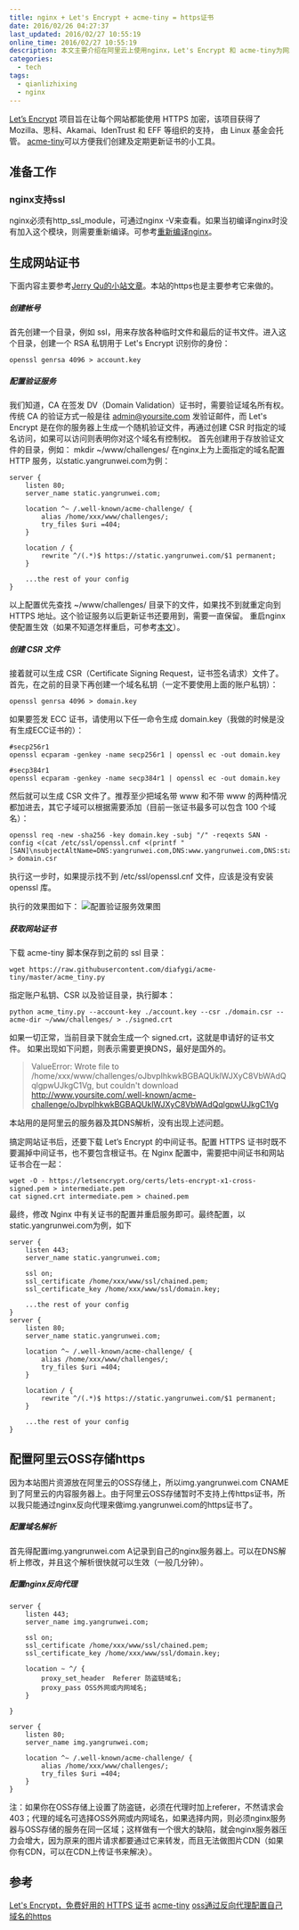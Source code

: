 ```yaml
---
title: nginx + Let's Encrypt + acme-tiny = https证书
date: 2016/02/26 04:27:37
last_updated: 2016/02/27 10:55:19
online_time: 2016/02/27 10:55:19
description: 本文主要介绍在阿里云上使用nginx，Let's Encrypt 和 acme-tiny为网站做https，并介绍如何在阿里云oss对象存储上做https资源加载。
categories:
  - tech
tags:
  - qianlizhixing
  - nginx
---
```


[Let’s Encrypt](https://letsencrypt.org/) 项目旨在让每个网站都能使用 HTTPS 加密，该项目获得了 Mozilla、思科、Akamai、IdenTrust 和 EFF 等组织的支持， 由 Linux 基金会托管。
[acme-tiny](https://github.com/diafygi/acme-tiny)可以方便我们创建及定期更新证书的小工具。

## 准备工作
### nginx支持ssl
nginx必须有http_ssl_module，可通过nginx -V来查看。如果当初编译nginx时没有加入这个模块，则需要重新编译。可参考[重新编译nginx](https://www.yangrunwei.com/a/34.html)。

## 生成网站证书
下面内容主要参考[Jerry Qu的小站文章](https://imququ.com/post/letsencrypt-certificate.html)。本站的https也是主要参考它来做的。
##### 创建帐号
首先创建一个目录，例如 ssl，用来存放各种临时文件和最后的证书文件。进入这个目录，创建一个 RSA 私钥用于 Let's Encrypt 识别你的身份：
```
openssl genrsa 4096 > account.key
```
##### 配置验证服务
我们知道，CA 在签发 DV（Domain Validation）证书时，需要验证域名所有权。传统 CA 的验证方式一般是往 admin@yoursite.com 发验证邮件，而 Let's Encrypt 是在你的服务器上生成一个随机验证文件，再通过创建 CSR 时指定的域名访问，如果可以访问则表明你对这个域名有控制权。
首先创建用于存放验证文件的目录，例如：
mkdir ~/www/challenges/
在nginx上为上面指定的域名配置 HTTP 服务，以static.yangrunwei.com为例：
```
server {
	listen 80;
    server_name static.yangrunwei.com;

    location ^~ /.well-known/acme-challenge/ {
        alias /home/xxx/www/challenges/;
        try_files $uri =404;
    }

    location / {
        rewrite ^/(.*)$ https://static.yangrunwei.com/$1 permanent;
    }
	
	...the rest of your config
}
```
以上配置优先查找 ~/www/challenges/ 目录下的文件，如果找不到就重定向到 HTTPS 地址。这个验证服务以后更新证书还要用到，需要一直保留。
重启nginx使配置生效（如果不知道怎样重启，可参考[本文](https://www.yangrunwei.com/a/33.html)）。

##### 创建 CSR 文件
接着就可以生成 CSR（Certificate Signing Request，证书签名请求）文件了。
首先，在之前的目录下再创建一个域名私钥（一定不要使用上面的账户私钥）：
```
openssl genrsa 4096 > domain.key
```
如果要签发 ECC 证书，请使用以下任一命令生成 domain.key（我做的时候是没有生成ECC证书的）：
```
#secp256r1
openssl ecparam -genkey -name secp256r1 | openssl ec -out domain.key

#secp384r1
openssl ecparam -genkey -name secp384r1 | openssl ec -out domain.key
```

然后就可以生成 CSR 文件了。推荐至少把域名带 www 和不带 www 的两种情况都加进去，其它子域可以根据需要添加（目前一张证书最多可以包含 100 个域名）：
```
openssl req -new -sha256 -key domain.key -subj "/" -reqexts SAN -config <(cat /etc/ssl/openssl.cnf <(printf "[SAN]\nsubjectAltName=DNS:yangrunwei.com,DNS:www.yangrunwei.com,DNS:static.yangrunwei.com,DNS:img.yangrunwei.com")) > domain.csr
```
执行这一步时，如果提示找不到 /etc/ssl/openssl.cnf 文件，应该是没有安装 openssl 库。

执行的效果图如下：
![配置验证服务效果图](https://img.yangrunwei.com/article-img/20160227/3200eac7-8873-4d22-9dc1-f6da6220acec--35-1.png "效果图")

##### 获取网站证书
下载 acme-tiny 脚本保存到之前的 ssl 目录：
```
wget https://raw.githubusercontent.com/diafygi/acme-tiny/master/acme_tiny.py
```
指定账户私钥、CSR 以及验证目录，执行脚本：
```
python acme_tiny.py --account-key ./account.key --csr ./domain.csr --acme-dir ~/www/challenges/ > ./signed.crt
```
如果一切正常，当前目录下就会生成一个 signed.crt，这就是申请好的证书文件。
如果出现如下问题，则表示需要更换DNS，最好是国外的。
>ValueError: Wrote file to /home/xxx/www/challenges/oJbvpIhkwkBGBAQUklWJXyC8VbWAdQqlgpwUJkgC1Vg, but couldn't download http://www.yoursite.com/.well-known/acme-challenge/oJbvpIhkwkBGBAQUklWJXyC8VbWAdQqlgpwUJkgC1Vg

本站用的是阿里云的服务器及其DNS解析，没有出现上述问题。

搞定网站证书后，还要下载 Let’s Encrypt 的中间证书。配置 HTTPS 证书时既不要漏掉中间证书，也不要包含根证书。在 Nginx 配置中，需要把中间证书和网站证书合在一起：
```
wget -O - https://letsencrypt.org/certs/lets-encrypt-x1-cross-signed.pem > intermediate.pem
cat signed.crt intermediate.pem > chained.pem
```
最终，修改 Nginx 中有关证书的配置并重启服务即可。最终配置，以static.yangrunwei.com为例，如下
```
server {
    listen 443;
    server_name static.yangrunwei.com;
	
    ssl on;
    ssl_certificate /home/xxx/www/ssl/chained.pem;
    ssl_certificate_key /home/xxx/www/ssl/domain.key;
	
	...the rest of your config
}
server {
	listen 80;
    server_name static.yangrunwei.com;

    location ^~ /.well-known/acme-challenge/ {
        alias /home/xxx/www/challenges/;
        try_files $uri =404;
    }

    location / {
        rewrite ^/(.*)$ https://static.yangrunwei.com/$1 permanent;
    }
	
	...the rest of your config
}
```

## 配置阿里云OSS存储https
因为本站图片资源放在阿里云的OSS存储上，所以img.yangrunwei.com CNAME到了阿里云的内容服务器上。由于阿里云OSS存储暂时不支持上传https证书，所以我只能通过nginx反向代理来做img.yangrunwei.com的https证书了。
##### 配置域名解析
首先得配置img.yangrunwei.com A记录到自己的nginx服务器上。可以在DNS解析上修改，并且这个解析很快就可以生效（一般几分钟）。

##### 配置nginx反向代理
```
server {
    listen 443;
    server_name img.yangrunwei.com;

    ssl on;
    ssl_certificate /home/xxx/www/ssl/chained.pem;
    ssl_certificate_key /home/xxx/www/ssl/domain.key;

    location ~ ^/ {
        proxy_set_header  Referer 防盗链域名;
        proxy_pass OSS外网或内网域名;
    }

}

server {
    listen 80;
    server_name img.yangrunwei.com;

    location ^~ /.well-known/acme-challenge/ {
        alias /home/xxx/www/challenges/;
        try_files $uri =404;
    }
}
```
注：如果你在OSS存储上设置了防盗链，必须在代理时加上referer，不然请求会403；代理的域名可选择OSS外网或内网域名，如果选择内网，则必须nginx服务器与OSS存储的服务在同一区域；这样做有一个很大的缺陷，就会nginx服务器压力会增大，因为原来的图片请求都要通过它来转发，而且无法做图片CDN（如果你有CDN，可以在CDN上传证书来解决）。

## 参考
[Let's Encrypt，免费好用的 HTTPS 证书](https://imququ.com/post/letsencrypt-certificate.html)
[acme-tiny](https://github.com/diafygi/acme-tiny)
[oss通过反向代理配置自己域名的https](https://help.aliyun.com/knowledge_detail/6936834.html?pos=1)
